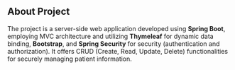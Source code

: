 ## About Project

The project is a server-side web application developed using **Spring Boot**, employing MVC architecture and utilizing **Thymeleaf** for dynamic data binding, **Bootstrap**, and **Spring Security** for security (authentication and authorization). It offers CRUD (Create, Read, Update, Delete) functionalities for securely managing patient information.
